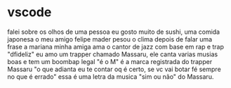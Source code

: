 # vscode
falei sobre os olhos de uma pessoa
eu gosto muito de sushi, uma comida japonesa
o meu amigo felipe mader pesou o clima depois de falar uma frase
a mariana minha amiga ama o cantor de jazz com base em rap e trap "dfideliz"
eu amo um trapper chamado Massaru, ele canta varias musias boas e tem um boombap legal
"é o M" é a marca registrada do trapper Massaru
"o que adianta eu te contar oq é certo, se vc vai botar fé sempre no que é errado" essa é uma letra da musica "sim ou não" do Massaru.
